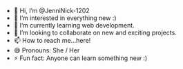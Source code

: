 - 👋 Hi, I’m @JenniNick-1202
- 👀 I’m interested in everything new :)
- 🌱 I’m currently learning web development.
- 💞️ I’m looking to collaborate on new and exciting projects.
- 📫 How to reach me...here!
- 😄 Pronouns: She / Her
- ⚡ Fun fact: Anyone can learn something new :)

<!---
JenniNick-1202/JenniNick-1202 is a ✨ special ✨ repository because its `README.md` (this file) appears on your GitHub profile.
You can click the Preview link to take a look at your changes.
--->
